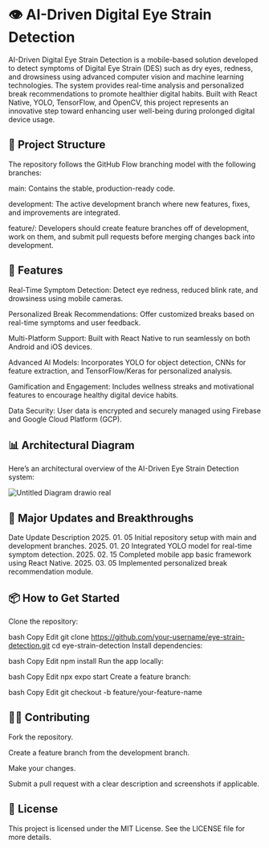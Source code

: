 # 👁️ AI-Driven Digital Eye Strain Detection

AI-Driven Digital Eye Strain Detection is a mobile-based solution developed to detect symptoms of Digital Eye Strain (DES) such as dry eyes, redness, and drowsiness using advanced computer vision and machine learning technologies. The system provides real-time analysis and personalized break recommendations to promote healthier digital habits. Built with React Native, YOLO, TensorFlow, and OpenCV, this project represents an innovative step toward enhancing user well-being during prolonged digital device usage.

## 📂 Project Structure

The repository follows the GitHub Flow branching model with the following branches:

main: Contains the stable, production-ready code.

development: The active development branch where new features, fixes, and improvements are integrated.

feature/: Developers should create feature branches off of development, work on them, and submit pull requests before merging changes back into development.

## 🚀 Features

Real-Time Symptom Detection: Detect eye redness, reduced blink rate, and drowsiness using mobile cameras.

Personalized Break Recommendations: Offer customized breaks based on real-time symptoms and user feedback.

Multi-Platform Support: Built with React Native to run seamlessly on both Android and iOS devices.

Advanced AI Models: Incorporates YOLO for object detection, CNNs for feature extraction, and TensorFlow/Keras for personalized analysis.

Gamification and Engagement: Includes wellness streaks and motivational features to encourage healthy digital device habits.

Data Security: User data is encrypted and securely managed using Firebase and Google Cloud Platform (GCP).

## 📊 Architectural Diagram

Here’s an architectural overview of the AI-Driven Eye Strain Detection system:

![Untitled Diagram drawio real](https://github.com/user-attachments/assets/23fe21e2-1488-4532-b08d-fc805541bee5)


## 📝 Major Updates and Breakthroughs

Date	Update Description
2025. 01. 05	Initial repository setup with main and development branches.
2025. 01. 20	Integrated YOLO model for real-time symptom detection.
2025. 02. 15	Completed mobile app basic framework using React Native.
2025. 03. 05	Implemented personalized break recommendation module.

## 📦 How to Get Started

Clone the repository:

bash
Copy
Edit
git clone https://github.com/your-username/eye-strain-detection.git
cd eye-strain-detection
Install dependencies:

bash
Copy
Edit
npm install
Run the app locally:

bash
Copy
Edit
npx expo start
Create a feature branch:

bash
Copy
Edit
git checkout -b feature/your-feature-name

## 🧑‍💻 Contributing

Fork the repository.

Create a feature branch from the development branch.

Make your changes.

Submit a pull request with a clear description and screenshots if applicable.

## 📄 License

This project is licensed under the MIT License. See the LICENSE file for more details.
